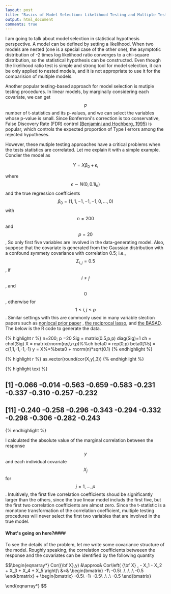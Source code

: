 ```yaml
---
layout: post
title: "Basics of Model Selection: Likelihood Testing and Multiple Testing"
output: html_document
comments: true
---
```

  I am going to talk about model selection in statistical hypothesis perspective. A model can be defined by setting a likelihood. When two models are nested (one is a special case of the other one), the asymptotic distribution of -2 times log likelihood ratio converges to a chi-square distribution, so the statistical hypothesis can be constructed. Even though the likelihood ratio test is simple and strong tool for model selection, it can be only applied to nested models, and it is not appropriate to use it for the comparision of multiple models.
  
  Another popular testing-based approach for model selection is mutiple testing procedures. In linear models, by marginally considering each covariate, we can get $$p$$ number of t-statistics and its p-values, and we can select the variables whose p-value is small. Since Bonferroni's correction is too conservative, False Discovery Rate (FDR) control [(Benjamini and Hochberg, 1995)](http://www.math.tau.ac.il/~ybenja/MyPapers/benjamini_hochberg1995.pdf) is popular, which controls the expected proportion of Type I errors among the rejected hypotheses.
  
   However, these mutiple testing approaches have a critical problems when the tests statistics are correlated. Let me explain it with a simple example. Condier the model as 
   
   $$Y = X\beta_0 + \epsilon,$$   
   
   where $$\epsilon \sim N(0,0.1 I_n)$$ and the true regression coefficients $$\beta_0 = (1,1,-1,-1,-1,0,\dots,0)$$ with $$n=200$$ and $$p=20$$, So only first five variables are involved in the data-generating model. Also, suppose that the covariate is generated from the Gaussian distribution with a confound symmety covariance with correlation 0.5; i.e., $$\Sigma_{i,j}=0.5$$, if $$i\neq j$$, and $$0$$, otherwise for $$1\leq i,j\leq p$$. Similar settings with this are commonly used in many variable slection papers such as  [nonlocal prior paper](http://www.ncbi.nlm.nih.gov/pmc/articles/PMC3867525/) , [the reciprocal lasso](http://www.tandfonline.com/doi/abs/10.1080/01621459.2014.984812), and [the BASAD](https://arxiv.org/pdf/1405.6545.pdf). The below is the R code to generate the data. 

{% highlight r %}
n=200; p =20
Sig = matrix(0.5,p,p)
diag(Sig)=1
ch = chol(Sig)
X = matrix(rnorm(n*p),n,p)%*%ch
beta0 = rep(0,p)
beta0[1:5] = c(1,1,-1,-1,-1)
y = X%*%beta0 + rnorm(n)*sqrt(0.1)
{% endhighlight %}

{% highlight r %}
as.vector(round(cor(X,y),3))
{% endhighlight %}



{% highlight text %}
##  [1] -0.066 -0.014 -0.563 -0.659 -0.583 -0.231 -0.337 -0.310 -0.257 -0.232
## [11] -0.240 -0.258 -0.296 -0.343 -0.294 -0.332 -0.298 -0.306 -0.282 -0.243
{% endhighlight %}

  I calculated the absolute value of the marginal correlation between the response $$y$$ and each individual covariate $$X_j$$ for $$j=1,\dots,p$$. 
Intuitively, the first five correlation coefficients shoud be significantly larger than the others, since the true linear model includs the first five, but the first two correlation coefficients are almost zero. Since the t-statistic is a monotone transformation of the correlation coefficient, multiple testing procedures will never select the first two variables that are involved in the true model.

#### What's going on here?####

To see the details of the problem, let me write some covariance structure of the model. Roughly speaking, the correlation coefficients betweeen the response and the covariates can be identified by the following quantity

$$\begin{eqnarray*} 
Cor({\bf X},y) &\approx&  Cor\left( {\bf X} , - X_1 - X_2 + X_3 + X_4 + X_5 \right)\\
&=&  \begin{bmatrix}
-1\\
-0.5\\
.\\
.\\
.\\
-0.5
\end{bmatrix}
+ 
\begin{bmatrix}
-0.5\\
-1\\
-0.5\\
.\\
.\\
-0.5
\end{bmatrix}

\end{eqnarray*}
$$





